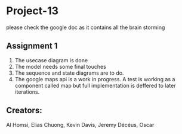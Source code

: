 # Project-13

please check the google doc as it contains all the brain storming
## Assignment 1
1. The usecase diagram is done
2. The model needs some final touches
3. The sequence and state diagrams are to do.
4. The google maps api is a work in progress. A test is working as a component called map but full implementation is deffered to later iterations.


## Creators:
Al Homsi, Elias
Chuong, Kevin
Davis, Jeremy
Décéus, Oscar
